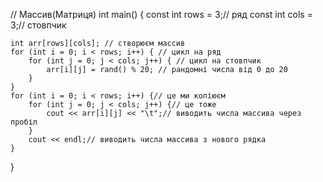 // Массив(Матриця)
int main() {
	const int rows = 3;// ряд
	const int cols = 3;// стовпчик

	int arr[rows][cols]; // створюєм массив
	for (int i = 0; i < rows; i++) { // цикл на ряд
		for (int j = 0; j < cols; j++) { // цикл на стовпчик
			arr[i][j] = rand() % 20; // рандомні числа від 0 до 20
		}
	}
	for (int i = 0; i < rows; i++) {// це ми копіюєм 
		for (int j = 0; j < cols; j++) {// це тоже
			cout << arr[i][j] << "\t";// виводить числа массива через пробіл
		}
		cout << endl;// виводить числа массива з нового рядка
	}
	
	
}

